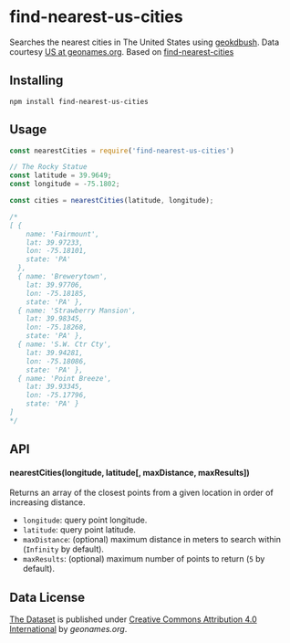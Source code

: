 # find-nearest-us-cities

Searches the nearest cities in The United States using [geokdbush](https://github.com/mourner/geokdbush). Data courtesy [US at geonames.org](http://download.geonames.org/export/dump/). Based on [find-nearest-cities](https://github.com/steffenmllr/find-nearest-cities)

## Installing

```shell
npm install find-nearest-us-cities
```
## Usage

```js
const nearestCities = require('find-nearest-us-cities')

// The Rocky Statue
const latitude = 39.9649;
const longitude = -75.1802;

const cities = nearestCities(latitude, longitude);

/*
[ { 
    name: 'Fairmount',
    lat: 39.97233,
    lon: -75.18101,
    state: 'PA'
  },
  { name: 'Brewerytown',
    lat: 39.97706,
    lon: -75.18185,
    state: 'PA' },
  { name: 'Strawberry Mansion',
    lat: 39.98345,
    lon: -75.18268,
    state: 'PA' },
  { name: 'S.W. Ctr Cty',
    lat: 39.94281,
    lon: -75.18086,
    state: 'PA' },
  { name: 'Point Breeze',
    lat: 39.93345,
    lon: -75.17796,
    state: 'PA' }
]
*/
```

## API

#### nearestCities(longitude, latitude[, maxDistance, maxResults])

Returns an array of the closest points from a given location in order of increasing distance.

- `longitude`: query point longitude.
- `latitude`: query point latitude.
- `maxDistance`: (optional) maximum distance in meters to search within (`Infinity` by default).
- `maxResults`: (optional) maximum number of points to return (`5` by default).

## Data License

[The Dataset](http://download.geonames.org/export/dump/) is published under [Creative Commons Attribution 4.0 International](https://creativecommons.org/licenses/by/4.0/) by *geonames.org*.
